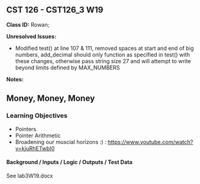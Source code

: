 ## CST 126 - CST126_3 W19

**Class ID:** Rowan;

**Unresolved Issues:**
+ Modified test() at line 107 & 111, removed spaces at start and end of big numbers, add_decimal should only function as specified in test() with these changes,
	otherwise pass string size 27 and will attempt to write beyond limits defined by MAX_NUMBERS

**Notes:**

## Money, Money, Money

### Learning Objectives

+  Pointers
+  Pointer Arithmetic
+  Broadening our muscial horizons :) :   https://www.youtube.com/watch?v=kjuRhETwbI0

#### Background / Inputs / Logic / Outputs / Test Data

See lab3W19.docx
